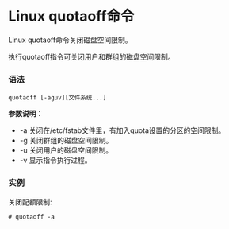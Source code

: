 
# Linux quotaoff命令



Linux quotaoff命令关闭磁盘空间限制。

执行quotaoff指令可关闭用户和群组的磁盘空间限制。

### 语法

```
quotaoff [-aguv][文件系统...]
```

**参数说明**：

*   -a 关闭在/etc/fstab文件里，有加入quota设置的分区的空间限制。
*   -g 关闭群组的磁盘空间限制。
*   -u 关闭用户的磁盘空间限制。
*   -v 显示指令执行过程。

### 实例

关闭配额限制:

```
# quotaoff -a

```



